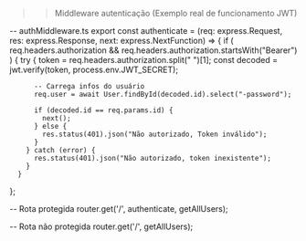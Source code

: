 >> Middleware autenticação (Exemplo real de funcionamento JWT)

-- authMiddleware.ts
export const authenticate = (req: express.Request, res: express.Response, next: express.NextFunction) => {
    if (
        req.headers.authorization &&
        req.headers.authorization.startsWith("Bearer")
      ) {
        try {
          token = req.headers.authorization.split(" ")[1];
          const decoded = jwt.verify(token, process.env.JWT_SECRET);
    
          -- Carrega infos do usuário
          req.user = await User.findById(decoded.id).select("-password");
    
          if (decoded.id == req.params.id) {
            next();
          } else {
            res.status(401).json("Não autorizado, Token inválido");
          }
        } catch (error) {
          res.status(401).json("Não autorizado, token inexistente");
        }
      }
};

-- Rota protegida
router.get('/', authenticate, getAllUsers);

-- Rota não protegida
router.get('/', getAllUsers);


